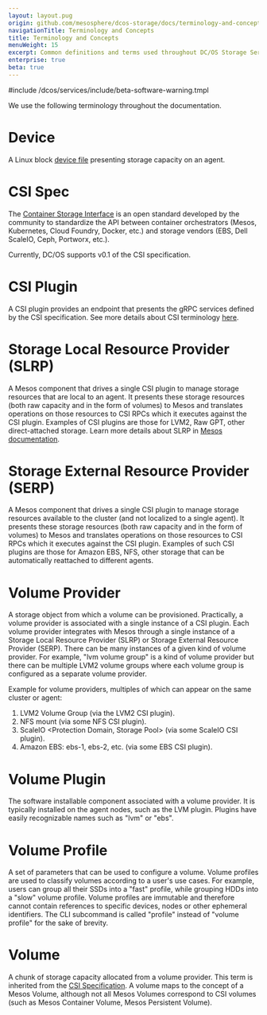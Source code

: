 ```yaml
---
layout: layout.pug
origin: github.com/mesosphere/dcos-storage/docs/terminology-and-concepts/index.md
navigationTitle: Terminology and Concepts
title: Terminology and Concepts
menuWeight: 15
excerpt: Common definitions and terms used throughout DC/OS Storage Service documentation.
enterprise: true
beta: true
---
```

#include /dcos/services/include/beta-software-warning.tmpl

We use the following terminology throughout the documentation.

# Device

A Linux block [device file](https://en.wikipedia.org/wiki/Device_file/) presenting storage capacity on an agent.

# CSI Spec

The [Container Storage Interface](https://github.com/container-storage-interface/spec/blob/master/spec.md/) is an open standard developed by the community to standardize the API between container orchestrators (Mesos, Kubernetes, Cloud Foundry, Docker, etc.) and storage vendors (EBS, Dell ScaleIO, Ceph, Portworx, etc.).

Currently, DC/OS supports v0.1 of the CSI specification.

# CSI Plugin

A CSI plugin provides an endpoint that presents the gRPC services defined by the CSI specification.
See more details about CSI terminology [here](https://github.com/container-storage-interface/spec/blob/master/spec.md#terminology/).

# Storage Local Resource Provider (SLRP)

A Mesos component that drives a single CSI plugin to manage storage resources that are local to an agent.
It presents these storage resources (both raw capacity and in the form of volumes) to Mesos and translates operations on those resources to CSI RPCs which it executes against the CSI plugin.
Examples of CSI plugins are those for LVM2, Raw GPT, other direct-attached storage.
Learn more details about SLRP in [Mesos documentation](http://mesos.apache.org/documentation/latest/csi/#storage-local-resource-provider).

# Storage External Resource Provider (SERP)

A Mesos component that drives a single CSI plugin to manage storage resources available to the cluster (and not localized to a single agent).
It presents these storage resources (both raw capacity and in the form of volumes) to Mesos and translates operations on those resources to CSI RPCs which it executes against the CSI plugin.
Examples of such CSI plugins are those for Amazon EBS, NFS, other storage that can be automatically reattached to different agents.

# Volume Provider

A storage object from which a volume can be provisioned.
Practically, a volume provider is associated with a single instance of a CSI plugin.
Each volume provider integrates with Mesos through a single instance of a Storage Local Resource Provider (SLRP) or Storage External Resource Provider (SERP).
There can be many instances of a given kind of volume provider.
For example, "lvm volume group" is a kind of volume provider but there can be multiple LVM2 volume groups where each volume group is configured as a separate volume provider.

Example for volume providers, multiples of which can appear on the same cluster or agent:

1. LVM2 Volume Group (via the LVM2 CSI plugin).
2. NFS mount (via some NFS CSI plugin).
3. ScaleIO <Protection Domain, Storage Pool> (via some ScaleIO CSI plugin).
4. Amazon EBS: ebs-1, ebs-2, etc. (via some EBS CSI plugin).

# Volume Plugin

The software installable component associated with a volume provider.
It is typically installed on the agent nodes, such as the LVM plugin.
Plugins have easily recognizable names such as "lvm" or "ebs".

# Volume Profile

A set of parameters that can be used to configure a volume.
Volume profiles are used to classify volumes according to a user's use cases.
For example, users can group all their SSDs into a "fast" profile, while grouping HDDs into a "slow" volume profile.
Volume profiles are immutable and therefore cannot contain references to specific devices, nodes or other ephemeral identifiers.
The CLI subcommand is called "profile" instead of "volume profile" for the sake of brevity.

# Volume

A chunk of storage capacity allocated from a volume provider.
This term is inherited from the [CSI Specification](https://github.com/container-storage-interface/spec/blob/v0.1.0/spec.md/).
A volume maps to the concept of a Mesos Volume, although not all Mesos Volumes correspond to CSI volumes (such as Mesos Container Volume, Mesos Persistent Volume).
